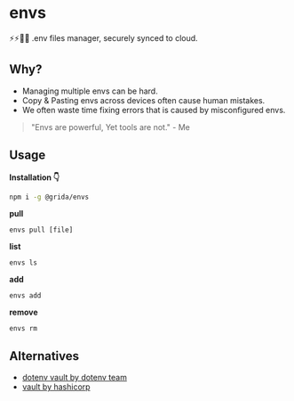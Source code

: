 # envs
⚡️⚡️🔑🔑  .env files manager, securely synced to cloud.


## Why?

- Managing multiple envs can be hard.
- Copy & Pasting envs across devices often cause human mistakes.
- We often waste time fixing errors that is caused by misconfigured envs.

> "Envs are powerful, Yet tools are not." - Me

## Usage

**Installation 👇**

```bash
npm i -g @grida/envs
```

**pull**
```
envs pull [file]
```

**list**
```
envs ls
```

**add**
```
envs add
```

**remove**
```
envs rm
```


## Alternatives

- [dotenv vault by dotenv team](https://www.dotenv.org/)
- [vault by hashicorp](https://www.vaultproject.io/)
